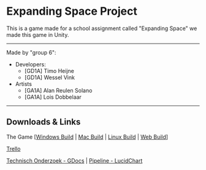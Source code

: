# Expanding Space Project

This is a game made for a school assignment called "Expanding Space" we made this game in Unity.

---
Made by "group 6":
- Developers:
  - [GD1A] Timo Heijne
  - [GD1A] Wessel Vink
- Artists
  - [GA1A] Alan Reulen Solano
  - [GA1A] Lois Dobbelaar
  
---
## Downloads & Links

The Game [[Windows Build](https://dl.dropboxusercontent.com/s/nzolkyis177z1o8/Win.zip) | [Mac Build](https://dl.dropboxusercontent.com/s/9pn8m7qdgx5v8np/Mac.app.zip) | [Linux Build](https://dl.dropboxusercontent.com/s/9r0juuguamkfyhz/Lin.zip) | [Web Build](http://22279.hosts.ma-cloud.nl/bewijzenmap/p1.4/IDP/Web-Final/)]

[Trello](https://trello.com/b/kgAhyrZZ/space-game-booiio)

[Technisch Onderzoek - GDocs](https://docs.google.com/document/d/1LrpLHEB6q3DpPy8nf1wWTE1TslfXm4WzhOH2OPrWm4Q/edit?usp=sharing) | 
[Pipeline - LucidChart](https://www.lucidchart.com/invitations/accept/2b220e93-0416-4396-8124-b9a047e2b4ac)
